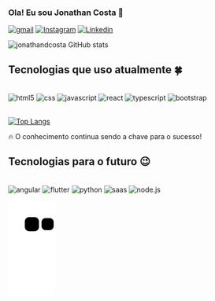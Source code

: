 ### Ola! Eu sou Jonathan Costa 👋

[![gmail](https://img.shields.io/badge/Gmail-D14836?style=for-the-badge&logo=gmail&logoColor=white)](https://jddatsoc@gmail.com)
[![Instagram](https://img.shields.io/badge/Instagram-E4405F?style=for-the-badge&logo=instagram&logoColor=white)](https://www.instagram.com/jonathanatsoc/)
[![Linkedin](https://img.shields.io/badge/LinkedIn-0077B5?style=for-the-badge&logo=linkedin&logoColor=white)](https://www.linkedin.com/in/jonathandatsoc/)

![jonathandcosta GitHub stats](https://github-readme-stats.vercel.app/api?username=jonathandcosta&show_icons=true&theme=tokyonight)

## Tecnologias que uso atualmente 🍀
<div style="display: inline_block"><br/>
  <img align="center" alt="html5" src="https://img.shields.io/badge/HTML5-E34F26?style=for-the-badge&logo=html5&logoColor=white"/>
  <img align="center" alt="css" src="https://img.shields.io/badge/CSS3-1572B6?style=for-the-badge&logo=css3&logoColor=white"/>
  <img align="center" alt="javascript" src="https://img.shields.io/badge/JavaScript-323330?style=for-the-badge&logo=javascript&logoColor=F7DF1E" />
  <img align="center" alt="react" src="https://img.shields.io/badge/React-20232A?style=for-the-badge&logo=react&logoColor=61DAFB" />
  <img align="center" alt="typescript" src="https://img.shields.io/badge/TypeScript-007ACC?style=for-the-badge&logo=typescript&logoColor=white" />
  <img align="center" alt="bootstrap" src="https://img.shields.io/badge/Bootstrap-563D7C?style=for-the-badge&logo=bootstrap&logoColor=white" />

</div><br/>

 [![Top Langs](https://github-readme-stats.vercel.app/api/top-langs/?username=jonathandcosta&layout=compact)](https://github.com/anuraghazra/github-readme-stats)

🔥 O conhecimento continua sendo a chave para o sucesso!
  
  ## Tecnologias para o futuro 😉
  <div style="display: inline_block"><br/>
<img align="center" alt="angular" src="https://img.shields.io/badge/Angular-DD0031?style=for-the-badge&logo=angular&logoColor=white" />
<img align="center" alt="flutter" src="https://img.shields.io/badge/Flutter-02569B?style=for-the-badge&logo=flutter&logoColor=white" />
<img align="center" alt="python" src="https://img.shields.io/badge/Python-14354C?style=for-the-badge&logo=python&logoColor=white" />
<img align="center" alt="saas" src="https://img.shields.io/badge/Sass-CC6699?style=for-the-badge&logo=sass&logoColor=white" />
<img align="center" alt="node.js" src="https://img.shields.io/badge/Node.js-43853D?style=for-the-badge&logo=node.js&logoColor=white" />
  
  ![Snake animation](https://github.com/jonathandcosta/jonathandcosta/blob/output/github-contribution-grid-snake.svg)

  </div><br/>
  
 
